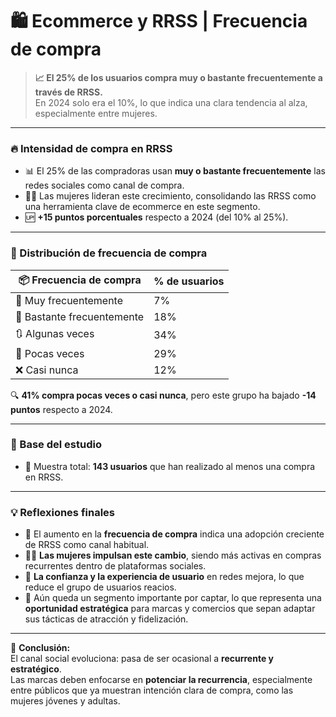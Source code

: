 # 🛍️ Ecommerce y RRSS | Frecuencia de compra

> **📈 El 25% de los usuarios compra muy o bastante frecuentemente a través de RRSS.**\
> En 2024 solo era el 10%, lo que indica una clara tendencia al alza, especialmente entre mujeres.

***

### 🔥 Intensidad de compra en RRSS

* 📊 El 25% de las compradoras usan **muy o bastante frecuentemente** las redes sociales como canal de compra.
* 👩‍🦰 Las mujeres lideran este crecimiento, consolidando las RRSS como una herramienta clave de ecommerce en este segmento.
* 🆙 **+15 puntos porcentuales** respecto a 2024 (del 10% al 25%).

***

### 📅 Distribución de frecuencia de compra

| 📦 Frecuencia de compra    | % de usuarios |
| -------------------------- | ------------- |
| 🔁 Muy frecuentemente      | 7%            |
| 🔄 Bastante frecuentemente | 18%           |
| 🔃 Algunas veces           | 34%           |
| 🔽 Pocas veces             | 29%           |
| ❌ Casi nunca               | 12%           |

🔍 **41% compra pocas veces o casi nunca**, pero este grupo ha bajado **-14 puntos** respecto a 2024.

***

### 📌 Base del estudio

* 👥 Muestra total: **143 usuarios** que han realizado al menos una compra en RRSS.

***

### 💡 Reflexiones finales

* 🚀 El aumento en la **frecuencia de compra** indica una adopción creciente de RRSS como canal habitual.
* 👩‍💻 **Las mujeres impulsan este cambio**, siendo más activas en compras recurrentes dentro de plataformas sociales.
* 🧠 **La confianza y la experiencia de usuario** en redes mejora, lo que reduce el grupo de usuarios reacios.
* 🎯 Aún queda un segmento importante por captar, lo que representa una **oportunidad estratégica** para marcas y comercios que sepan adaptar sus tácticas de atracción y fidelización.

***

🔮 **Conclusión:**\
El canal social evoluciona: pasa de ser ocasional a **recurrente y estratégico**.\
Las marcas deben enfocarse en **potenciar la recurrencia**, especialmente entre públicos que ya muestran intención clara de compra, como las mujeres jóvenes y adultas.
